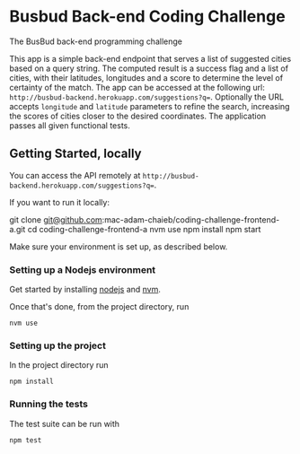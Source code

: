 # Busbud Back-end Coding Challenge

The BusBud back-end programming challenge

This app is a simple back-end endpoint that serves a list of suggested cities based on a query string. The computed result is a success flag and a list of cities, with their latitudes, longitudes and a score to determine the level of certainty of the match. The app can be accessed at the following url: `http://busbud-backend.herokuapp.com/suggestions?q=`. Optionally the URL accepts `longitude` and `latitude` parameters to refine the search, increasing the scores of cities closer to the desired coordinates. The application passes all given functional tests.

## Getting Started, locally

You can access the API remotely at `http://busbud-backend.herokuapp.com/suggestions?q=`.

If you want to run it locally:

  git clone git@github.com:mac-adam-chaieb/coding-challenge-frontend-a.git
  cd coding-challenge-frontend-a
  nvm use
  npm install
  npm start

Make sure your environment is set up, as described below.


### Setting up a Nodejs environment

Get started by installing [nodejs](http://www.nodejs.org) and [nvm](https://github.com/creationix/nvm).

Once that's done, from the project directory, run

```
nvm use
```

### Setting up the project

In the project directory run

```
npm install
```

### Running the tests

The test suite can be run with

```
npm test
```